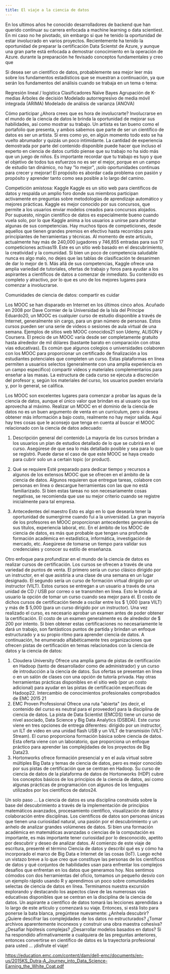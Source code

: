```yaml
---
title: El viaje a la ciencia de datos
---
```

En los ultimos años he conocido desarrolladores de backend que han querido continuar su carrera enfocada a machine learning o data scientiest. En mi caso no he pivotado, sin embargo si que he tenido la oportunidad de estar involucrado en varios proyectos. Recientemente ha tenido la oportunidad de preparar la certificación Data Scientst de Azure, y aunque una gran parte está enfocada a demostrar conocimiento en la operación de Azure. durante la preparación he fevisado conceptos fundamentales y creo que 

Si desea ser un científico de datos, probablemente sea mejor leer más sobre los fundamentos estadísticos que se muestran a continuación, ya que serán los
fundamentos del análisis cuando se trabaja en un tema o tema:

Regresión lineal / logística
Clasificadores Naïve Bayes
Agrupación de K-medias
Árboles de decisión
Modelado autorregresivo de media móvil integrada (ARIMA)
Modelado de análisis de varianza (ANOVA)

Cómo participar
¿Ahora crees que es hora de involucrarte? Involucrarse en el mundo de la ciencia de datos le brinda la oportunidad de mejorar sus habilidades, así como mostrar su trabajo. Un artista es tan bueno como el portafolio que presenta, y ambos sabemos que parte de ser un científico de datos es ser un artista. Si eres como yo, en algún momento todo esto se ha vuelto abrumador y quizás un poco intimidante. La cantidad de experiencia demostrada por parte del contenido disponible puede hacer que incluso el experto en ciencia de datos curtido piense que su trabajo no ha sido más que un juego de niños. Es importante recordar que tu trabajo es tuyo y que el objetivo de todos tus esfuerzos no es ser el mejor, porque en un campo de estudio tan dinámico, no hay "lo mejor", ¡solo oportunidades continuas para crecer y mejorar! El propósito es abordar cada problema con pasión y propósito y aprender tanto como sea posible a lo largo del camino.

Competición amistosa: Kaggle
Kaggle es un sitio web para científicos de datos y respalda un amplio foro donde sus miembros participan activamente en preguntas sobre metodologías de aprendizaje automático y mejores prácticas. Kaggle es mejor conocido por sus concursos, que permite a los usuarios enviar modelos creados para concursos alojados. Por supuesto, ningún científico de datos es especialmente bueno cuando vuela solo, por lo que Kaggle anima a los usuarios a unirse para afrontar algunas de sus competencias. Hay muchos tipos de competiciones, desde aquellos que tienen grandes premios en efectivo hasta recorridos para principiantes de herramientas y técnicas. Al momento de este artículo, actualmente hay más de 240,000 jugadores y 746,855 entradas para sus 17 competiciones activas19. Este es un sitio web basado en el descubrimiento, la creatividad y la comunidad. Si bien un poco de competencia saludable nunca es algo malo, no dejes que las tablas de clasificación te desanimen de dar lo mejor de ti.
Más allá de sus competencias, Kaggle ofrece una amplia variedad de tutoriales, ofertas de trabajo y foros para ayudar a los aspirantes a científicos de datos a comenzar de inmediato. Su contenido es completo y atractivo, por lo que es uno de los mejores lugares para comenzar a involucrarse.

Comunidades de ciencia de datos: compartir es cuidar

Los MOOC se han disparado en Internet en los últimos cinco años. Acuñado en 2008 por Dave Cormier de la Universidad de la Isla del Príncipe Eduardo20, un MOOC es cualquier curso de estudio disponible a través de Internet, generalmente sin cargo, para un gran número de personas. Estos cursos pueden ser una serie de videos o sesiones de aula virtual de una semana. Ejemplos de sitios web MOOC conocidos21 son Udemy, ALISON y Coursera. El precio de un MOOC varía desde ser completamente gratuito hasta alrededor de mil dólares (bastante barato en comparación con otras vías educativas). Es común que algunos colegios o universidades colaboren con los MOOC para proporcionar un certificado de finalización a los estudiantes potenciales que completen un curso. Estas plataformas en línea permiten a usuarios selectos (generalmente con una amplia experiencia en un campo específico) compartir videos y materiales complementarios para enseñar a las masas. La estructura de cada curso se ejecuta a discreción del profesor y, según los materiales del curso, los usuarios pueden enviarla y, por lo general, se califica.

Los MOOC son excelentes lugares para comenzar a probar las aguas de la ciencia de datos, aunque el único valor que brindan es al usuario que los aprovecha al máximo. Realizar un MOOC en el dominio de la ciencia de datos no es un buen argumento de venta en un currículum, pero si desea obtener más información a bajo costo, realmente no hay mejor salida. Aquí hay tres cosas que le aconsejo que tenga en cuenta al buscar el MOOC relacionado con la ciencia de datos adecuado:

1. Descripción general del contenido La mayoría de los cursos brindan a los usuarios un plan de estudios detallado de lo que se cubrirá en el curso. Asegúrese de que sea lo más detallado posible y sea para lo que se registró. Puede darse el caso de que este MOOC se haya creado para cubrir solo un  a certain topic (or product).

2. Qué se requiere Esté preparado para dedicar tiempo y recursos a algunos de los extensos MOOC que se ofrecen en el ámbito de la ciencia de datos. Algunos requieren que entregue tareas, colabore con personas en línea o descargue herramientas con las que no está familiarizado. Si bien estas tareas no son necesariamente cosas negativas, se recomienda que use su mejor criterio cuando se registre inicialmente para tal empresa.

3. Antecedentes del maestro Esto es algo en lo que desearía tener la oportunidad de sumergirme cuando fui a la universidad. La gran mayoría de los profesores en MOOC proporcionan antecedentes generales de sus títulos, experiencia laboral, etc. En el ámbito de los MOOC de ciencia de datos, es más que probable que tengan una profunda formación académica en estadística, informática, investigación de mercado, etc. Asegúrese de tomarse un tiempo para validar sus credenciales y conocer su estilo de enseñanza.

Otro enfoque para profundizar en el mundo de la ciencia de datos es realizar cursos de certificación. Los cursos se ofrecen a través de una variedad de puntos de venta. El primero sería un curso clásico dirigido por un instructor, en el que asistiría a una clase de una semana en un lugar designado. El segundo sería un curso de formación virtual dirigido por un instructor (VILT). Estos cursos se entregan a un usuario a través de una unidad de CD / USB por correo o se transmiten en línea. Esto le brinda al usuario la opción de tomar un curso cuando sea mejor para él. El costo de dichos cursos de certificación tiende a oscilar entre los $ 1,000 (para VILT) y más de $ 5,000 (para un curso dirigido por un instructor). Una vez realizado el curso, es necesario aprobar un examen antes de poder obtener la certificación. El costo de un examen generalmente es de alrededor de $ 200 por intento. Si bien obtener estas certificaciones no necesariamente le dará un trabajo, son fantásticos puntos de partida y brindan un enfoque estructurado y a su propio ritmo para aprender ciencia de datos.
A continuación, he enumerado alfabéticamente tres organizaciones que ofrecen pistas de certificación en temas relacionados con la ciencia de datos y la ciencia de datos:
1. Cloudera University Ofrece una amplia gama de pistas de certificación en Hadoop (tanto de desarrollador como de administrador) y un curso de introducción a la ciencia de datos. Sus ofertas se presentan en línea o en un salón de clases con una opción de tutoría privada. Hay otras herramientas prácticas disponibles en el sitio web (por un costo adicional) para ayudar en las pistas de certificación específicas de Hadoop22.
 Intercambio de conocimientos profesionales comprobados de EMC 2015 21
2. EMC Proven Professional Ofrece una ruta "abierta" (es decir, el contenido del curso es neutral para el proveedor) para la disciplina de ciencia de datos. La pista de Data Scientist (EMCDS) tiene un curso de nivel asociado, Data Science y Big Data Analytics (DSBDA). Este curso viene en tres opciones de entrega diferentes: dirigido por un instructor, un ILT de video en una unidad flash USB y un VILT de transmisión (VILT-Stream). El curso proporciona formación básica sobre ciencia de datos. Esta oferta viene con un laboratorio, que proporciona un enfoque práctico para aprender las complejidades de los proyectos de Big Data23.
3. Hortonworks ofrece formación presencial y en el aula virtual sobre múltiples Big Data
y temas de ciencia de datos, pero es mejor conocido por sus pistas de certificación que se centran en Hadoop. Su curso de ciencia de datos de la plataforma de datos de Hortonworks (HDP) cubre los conceptos básicos de los principios de la ciencia de datos, así como algunas prácticas de programación con algunos de los lenguajes utilizados por los científicos de datos24.

Un solo paso ...
La ciencia de datos es una disciplina construida sobre la base del descubrimiento a través de la implementación de principios matemáticos avanzados, procesamiento científico, visualización de datos y colaboración entre disciplinas. Los científicos de datos son personas únicas que tienen una curiosidad natural, una pasión por el descubrimiento y un anhelo de analizar grandes volúmenes de datos. Si bien una formación académica en matemáticas avanzadas o ciencias de la computación es importante, es más importante tener curiosidad por lo desconocido, apetito por descubrir y deseo de analizar datos.
Al comienzo de este viaje de escritura, presenté el término Ciencia de datos y describí qué es y cómo ha incorporado el marco de Big Data e Internet de las cosas (IoT). Luego eché un vistazo breve a lo que creo que constituye las personas de los científicos de datos y qué conjuntos de habilidades usan para enfrentar los complejos desafíos que enfrentan en los datos que generamos hoy. Nos sentimos cómodos con dos herramientas del oficio, tomamos un pequeño desvío con un ejemplo rápido usando R y aprendimos un poco sobre comunidades selectas de ciencia de datos en línea. Terminamos nuestra excursión explorando y destacando los aspectos clave de las numerosas vías educativas disponibles que se centran en la disciplina de la ciencia de datos.
Un aspirante a científico de datos tomará las lecciones aprendidas a lo largo de este artículo y comenzará su viaje. Entonces, si está listo para ponerse la bata blanca, pregúntese nuevamente: ¿Anhela descubrir? ¿Quiere descifrar las complejidades de los datos no estructurados? ¿Tomar archivos aparentemente inconexos y construir una obra maestra cohesiva? ¿Desafiar hipótesis complejas? ¿Desarrollar modelos basados ​​en datos? Si ha respondido afirmativamente a cualquiera de las preguntas anteriores, entonces convertirse en científico de datos es la trayectoria profesional para usted ... ¡disfrute el viaje!

https://education.emc.com/content/dam/dell-emc/documents/en-us/2015KS_Dutra-A_Journey_into_Data_Science-Earning_the_White_Coat.pdf